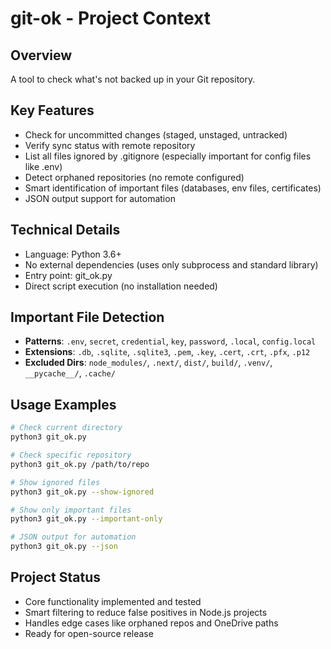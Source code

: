 # git-ok - Project Context

## Overview
A tool to check what's not backed up in your Git repository.

## Key Features
- Check for uncommitted changes (staged, unstaged, untracked)
- Verify sync status with remote repository
- List all files ignored by .gitignore (especially important for config files like .env)
- Detect orphaned repositories (no remote configured)
- Smart identification of important files (databases, env files, certificates)
- JSON output support for automation

## Technical Details
- Language: Python 3.6+
- No external dependencies (uses only subprocess and standard library)
- Entry point: git_ok.py
- Direct script execution (no installation needed)

## Important File Detection
- **Patterns**: `.env`, `secret`, `credential`, `key`, `password`, `.local`, `config.local`
- **Extensions**: `.db`, `.sqlite`, `.sqlite3`, `.pem`, `.key`, `.cert`, `.crt`, `.pfx`, `.p12`
- **Excluded Dirs**: `node_modules/`, `.next/`, `dist/`, `build/`, `.venv/`, `__pycache__/`, `.cache/`

## Usage Examples
```bash
# Check current directory
python3 git_ok.py

# Check specific repository
python3 git_ok.py /path/to/repo

# Show ignored files
python3 git_ok.py --show-ignored

# Show only important files
python3 git_ok.py --important-only

# JSON output for automation
python3 git_ok.py --json
```

## Project Status
- Core functionality implemented and tested
- Smart filtering to reduce false positives in Node.js projects
- Handles edge cases like orphaned repos and OneDrive paths
- Ready for open-source release